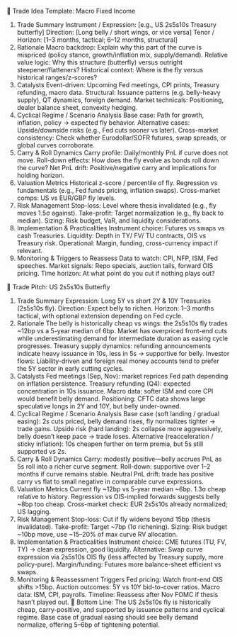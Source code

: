 📑 Trade Idea Template: Macro Fixed Income
1. Trade Summary
Instrument / Expression: [e.g., US 2s5s10s Treasury butterfly]
Direction: [Long belly / short wings, or vice versa]
Tenor / Horizon: [1–3 months, tactical; 6–12 months, structural]
2. Rationale
Macro backdrop: Explain why this part of the curve is mispriced (policy stance, growth/inflation mix, supply/demand).
Relative value logic: Why this structure (butterfly) versus outright steepener/flatteners?
Historical context: Where is the fly versus historical ranges/z-scores?
3. Catalysts
Event-driven: Upcoming Fed meetings, CPI prints, Treasury refunding, macro data.
Structural: Issuance patterns (e.g. belly-heavy supply), QT dynamics, foreign demand.
Market technicals: Positioning, dealer balance sheet, convexity hedging.
4. Cyclical Regime / Scenario Analysis
Base case: Path for growth, inflation, policy → expected fly behavior.
Alternative cases: Upside/downside risks (e.g., Fed cuts sooner vs later).
Cross-market consistency: Check whether Eurodollar/SOFR futures, swap spreads, or global curves corroborate.
5. Carry & Roll Dynamics
Carry profile: Daily/monthly PnL if curve does not move.
Roll-down effects: How does the fly evolve as bonds roll down the curve?
Net PnL drift: Positive/negative carry and implications for holding horizon.
6. Valuation Metrics
Historical z-score / percentile of fly.
Regression vs fundamentals (e.g., Fed funds pricing, inflation swaps).
Cross-market comps: US vs EUR/GBP fly levels.
7. Risk Management
Stop-loss: Level where thesis invalidated (e.g., fly moves 1.5σ against).
Take-profit: Target normalization (e.g., fly back to median).
Sizing: Risk budget, VaR, and liquidity considerations.
8. Implementation & Practicalities
Instrument choice: Futures vs swaps vs cash Treasuries.
Liquidity: Depth in TY/ FV/ TU contracts, OIS vs Treasury risk.
Operational: Margin, funding, cross-currency impact if relevant.
9. Monitoring & Triggers to Reassess
Data to watch: CPI, NFP, ISM, Fed speeches.
Market signals: Repo specials, auction tails, forward OIS pricing.
Time horizon: At what point do you cut if nothing plays out?

📑 Trade Pitch: US 2s5s10s Butterfly
1. Trade Summary
Expression: Long 5Y vs short 2Y & 10Y Treasuries (2s5s10s fly).
Direction: Expect belly to richen.
Horizon: 1–3 months tactical, with optional extension depending on Fed cycle.
2. Rationale
The belly is historically cheap vs wings: the 2s5s10s fly trades ~12bp vs a 5-year median of 6bp.
Market has overpriced front-end cuts while underestimating demand for intermediate duration as easing cycle progresses.
Treasury supply dynamics: refunding announcements indicate heavy issuance in 10s, less in 5s → supportive for belly.
Investor flows: Liability-driven and foreign real money accounts tend to prefer the 5Y sector in early cutting cycles.
3. Catalysts
Fed meetings (Sep, Nov): market reprices Fed path depending on inflation persistence.
Treasury refunding (Q4): expected concentration in 10s issuance.
Macro data: softer ISM and core CPI would benefit belly demand.
Positioning: CFTC data shows large speculative longs in 2Y and 10Y, but belly under-owned.
4. Cyclical Regime / Scenario Analysis
Base case (soft landing / gradual easing): 2s cuts priced, belly demand rises, fly normalizes tighter → trade gains.
Upside risk (hard landing): 2s collapse more aggressively, belly doesn’t keep pace → trade loses.
Alternative (reacceleration / sticky inflation): 10s cheapen further on term premia, but 5s still supported vs 2s.
5. Carry & Roll Dynamics
Carry: modestly positive—belly accrues PnL as 5s roll into a richer curve segment.
Roll-down: supportive over 1–2 months if curve remains stable.
Neutral PnL drift: trade has positive carry vs flat to small negative in comparable curve expressions.
6. Valuation Metrics
Current fly ~12bp vs 5-year median ~6bp.
1.3σ cheap relative to history.
Regression vs OIS-implied forwards suggests belly ~8bp too cheap.
Cross-market check: EUR 2s5s10s already normalized; US lagging.
7. Risk Management
Stop-loss: Cut if fly widens beyond 15bp (thesis invalidated).
Take-profit: Target ~7bp (1σ richening).
Sizing: Risk budget ~10bp move, use ~15–20% of max curve RV allocation.
8. Implementation & Practicalities
Instrument choice: CME futures (TU, FV, TY) → clean expression, good liquidity.
Alternative: Swap curve expression via 2s5s10s OIS fly (less affected by Treasury supply, more policy-pure).
Margin/funding: Futures more balance-sheet efficient vs swaps.
9. Monitoring & Reassessment Triggers
Fed pricing: Watch front-end OIS shifts >15bp.
Auction outcomes: 5Y vs 10Y bid-to-cover ratios.
Macro data: ISM, CPI, payrolls.
Timeline: Reassess after Nov FOMC if thesis hasn’t played out.
📌 Bottom Line: The US 2s5s10s fly is historically cheap, carry-positive, and supported by issuance patterns and cyclical regime. Base case of gradual easing should see belly demand normalize, offering 5–6bp of tightening potential.
